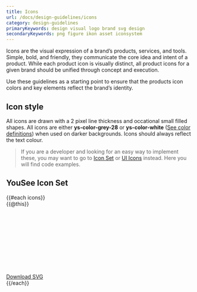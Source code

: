```yaml
---
title: Icons
url: /docs/design-guidelines/icons
category: design-guidelines
primaryKeywords: design visual logo brand svg design
secondaryKeywords: png figure ikon asset iconsystem
---
```


Icons are the visual expression of a brand’s products, services, and tools. Simple, bold, and friendly, they communicate the core idea and intent of a product. While each product icon is visually distinct, all product icons for a given brand should be unified through concept and execution.

Use these guidelines as a starting point to ensure that the products icon colors and key elements reflect the brand’s identity.

## Icon style
All icons are drawn with a 2 pixel line thickness and occational small filled shapes. All icons are either **ys-color-grey-28** or **ys-color-white** ([See color definitions](colors)) when used on darker backgrounds. Icons should always reflect the text colour.

> If you are a developer and looking for an easy way to implement these, you may want to go to <a href="/components/detail/icon-set">Icon Set</a> or <a href="/components/detail/ui-icons">UI Icons</a> instead. Here you will find code examples.

## YouSee Icon Set
<div class="frctl-example">
    <div class="icons">
        {{#each icons}}
            <div class="icons__item">
                <figcaption class="icons__name">{{@this}}</figcaption>
                <figure class="icons__icon">
                    <svg xmlns="http://www.w3.org/2000/svg" class="ys-icon">
                        <use xlink:href="/assets/svg/sprite/icon-set.svg#ys-icon-set-{{@this}}"></use>
                    </svg>
                </figure>
                <div class="icons__download">
                    <a class="icons__download-link" href="/assets/svg/icon-set/{{@this}}.svg" target="_blank" download aria-label="Download {{@this}}.svg">Download SVG</a>
                </div>
            </div>
        {{/each}}
    </div>
</div>
